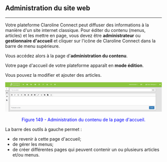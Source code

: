 ## Administration du site web

---

Votre plateforme Claroline Connect peut diffuser des informations à la manière d'un site internet classique. Pour éditer du contenu \(menus, articles\) et les mettre en page, vous devez être **administrateur** ou **gestionnaire d'accueil** et cliquer sur l'icône de Claroline Connect dans la barre de menu supérieure.

Vous accédez alors à la page d'**administration du contenu**.

Votre page d'accueil de votre plateforme apparaît en **mode édition**.

Vous pouvez la modifier et ajouter des articles.

![](images/fig149.png)

<p style="text-align: center; color: blue">Figure 149 - Administration du contenu de la page d'accueil.</p>

La barre des outils à gauche permet :

* de revenir à cette page d'accueil;
* de gérer les menus;
* de créer différentes pages qui peuvent contenir un ou plusieurs articles et\/ou menus.

